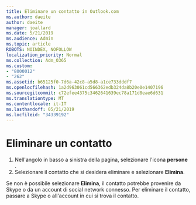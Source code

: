 ```yaml
---
title: Eliminare un contatto in Outlook.com
ms.author: daeite
author: daeite
manager: joallard
ms.date: 5/21/2019
ms.audience: Admin
ms.topic: article
ROBOTS: NOINDEX, NOFOLLOW
localization_priority: Normal
ms.collection: Adm_O365
ms.custom:
- "8000012"
- "262"
ms.assetid: b65125f0-7d6a-42c8-a5d8-a1ce733dddf7
ms.openlocfilehash: 1a2d963061cd566362edb324da8b20e0e1407196
ms.sourcegitcommit: c72efee4375c3462641639ec78a171d8eae6d631
ms.translationtype: MT
ms.contentlocale: it-IT
ms.lasthandoff: 05/21/2019
ms.locfileid: "34339192"
---
```

# <a name="delete-a-contact"></a>Eliminare un contatto

1. Nell'angolo in basso a sinistra della pagina, selezionare l'icona **persone** .
2. Selezionare il contatto che si desidera eliminare e selezionare **Elimina**.

Se non è possibile selezionare **Elimina**, il contatto potrebbe provenire da Skype o da un account di social network connesso. Per eliminare il contatto, passare a Skype o all'account in cui si trova il contatto.